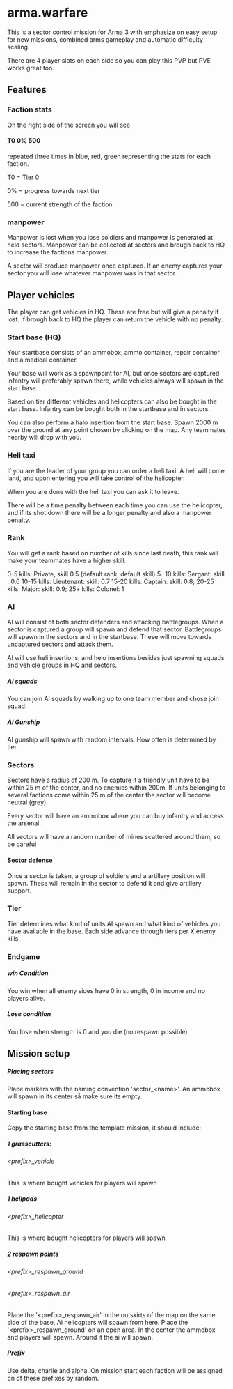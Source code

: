 # arma.warfare

This is a sector control mission for Arma 3 with emphasize on easy setup for new missions, combined arms gameplay and automatic difficulty scaling.

There are 4 player slots on each side so you can play this PVP but PVE works great too. 

## Features

### Faction stats

On the right side of the screen you will see

#### T0 0% 500

repeated three times in blue, red, green representing the stats for each faction.

T0 = Tier 0

0% = progress towards next tier

500 = current strength of the faction

### manpower

Manpower is lost when you lose soldiers and manpower is generated at held sectors. Manpower can be collected at sectors and brough back to HQ to increase the factions manpower.

A sector will produce manpower once captured. If an enemy captures your sector you will lose whatever manpower was in that sector.

## Player vehicles

The player can get vehicles in HQ. These are free but will give a penalty if lost. If brough back to HQ the player can return the vehicle with no penalty.

### Start base (HQ)
Your startbase consists of an ammobox, ammo container, repair container and a medical container.

Your base will work as a spawnpoint for AI, but once sectors are captured infantry will preferably spawn there, while vehicles always will spawn in the start base.

Based on tier different vehicles and helicopters can also be bought in the start base. Infantry can be bought both in the startbase and in sectors.

You can also perform a halo insertion from the start base.
Spawn 2000 m over the ground at any point chosen by clicking on the map. Any teammates nearby will drop with you. 

### Heli taxi

If you are the leader of your group you can order a heli taxi. A heli will come land, and upon entering you will take control of the helicopter. 

When you are done with the heli taxi you can ask it to leave. 

There will be a time penalty between each time you can use the helicopter, and if its shot down there will be a longer penalty and also a manpower penalty.

### Rank

You will get a rank based on number of kills since last death, this rank will make your teammates have a higher skill:

0-5 kills: Private, skill 0.5 (default rank, default skill)
5.-10 kills: Sergant: skill : 0.6
10-15 kills: Lieutenant: skill: 0.7
15-20 kills: Captain: skill: 0.8;
20-25 kills: Major: skill: 0.9;
25+ kills: Colonel: 1

### AI

AI will consist of both sector defenders and attacking battlegroups. When a sector is captured a group will spawn and defend that sector. Battlegroups will spawn in the sectors and in the startbase. These will move towards uncaptured sectors and attack them.

AI will use heli insertions, and helo insertions besides just spawning squads and vehicle groups in HQ and sectors.

##### Ai squads

You can join AI squads by walking up to one team member and chose join squad.

##### Ai Gunship
AI gunship will spawn with random intervals. How often is determined by tier.

### Sectors

Sectors have a radius of 200 m. To capture it a friendly unit have to be within 25 m of the center, and no enemies within 200m.
If units belonging to several factions come within 25 m of the center the sector will become neutral (grey)

Every sector will have an ammobox where you can buy infantry and access the arsenal.

All sectors will have a random number of mines scattered around them, so be careful

#### Sector defense
Once a sector is taken, a group of soldiers and a artillery position will spawn. These will remain in the sector to defend it and give artillery support.


### Tier

Tier determines what kind of units AI spawn and what kind of vehicles you have available in the base.
Each side advance through tiers per X enemy kills. 

### Endgame

##### win Condition
You win when all enemy sides have 0 in strength, 0 in income and no players alive.

##### Lose condition
You lose when strength is 0 and you die (no respawn possible)

## Mission setup

##### Placing sectors
Place markers with the naming convention 'sector_\<name\>'.
An ammobox will spawn in its center så make sure its empty.

#### Starting base

Copy the starting base from the template mission, it should include:

##### 1 grasscutters:
###### \<prefix\>_vehicle
  
This is where bought vehicles for players will spawn  

##### 1 helipads
###### \<prefix\>_helicopter  

This is where bought helicopters for players will spawn  

##### 2 respawn points
###### \<prefix\>_respawn_ground
###### \<prefix\>_respawn_air

Place the '\<prefix\>_respawn_air' in the outskirts of the map on the same side of the base. Ai helicopters will spawn from here.
Place the '\<prefix\>_respawn_ground' on an open area. In the center the ammobox and players will spawn. Around it the ai will spawn. 

##### Prefix

Use delta, charlie and alpha. On mission start each faction will be assigned on of these prefixes by random.







